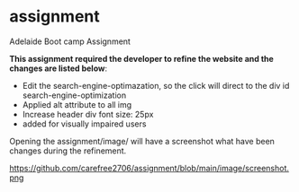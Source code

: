 # assignment
Adelaide Boot camp Assignment 

**This assignment required the developer to refine the website and the changes are listed below**:

- Edit the search-engine-optimazation, so the click will direct to the div id search-engine-optimization  
- Applied alt attribute to all img              
- Increase header div font size: 25px
- <nav> added for visually impaired users

Opening the assignment/image/ will have a screenshot what have been changes during the refinement.

https://github.com/carefree2706/assignment/blob/main/image/screenshot.png


